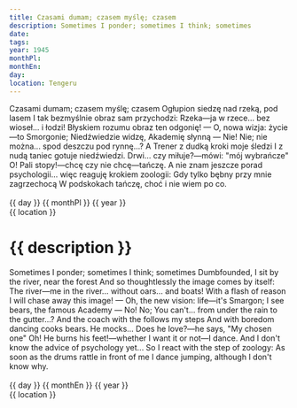 ```yaml
---
title: Czasami dumam; czasem myślę; czasem
description: Sometimes I ponder; sometimes I think; sometimes
date:
tags:
year: 1945
monthPl:
monthEn:
day:
location: Tengeru
---
```


<div class="indent">
<div class="poem">		Czasami dumam; czasem myślę; czasem
		Ogłupion siedzę nad rzeką, pod lasem
		I tak bezmyślnie obraz sam przychodzi:
		Rzeka—ja w rzece... bez wioseł... i łodzi!
Błyskiem rozumu obraz ten odgonię! —
O, nowa wizja: życie—to Smorgonie;
Niedźwiedzie widzę, Akademię słynną —
Nie! Nie; nie można... spod deszczu pod rynnę...?
		A Trener z dudką kroki moje śledzi
		I z nudą taniec gotuje niedźwiedzi.
		Drwi... czy miłuje?—mówi: "mój wybrańcze"
		O! Pali stopy!—chcę czy nie chcę—tańczę.
A nie znam jeszcze porad psychologii...
więc reaguję krokiem zoologii:
Gdy tylko bębny przy mnie zagrzechocą
W podskokach tańczę, choć i nie wiem po co.
</div>

<div class="dateLocation">
<br> {{ day }} {{ monthPl }} {{ year }} <br>
{{ location }} <br>
</div>
</div>

<h1>{{ description }}</h1>

<div class="indent">
<div class="translation">		Sometimes I ponder; sometimes I think; sometimes
		Dumbfounded, I sit by the river, near the forest
		And so thoughtlessly the image comes by itself:
		The river—me in the river... without oars... and boats!
With a flash of reason I will chase away this image! —
Oh, the new vision: life—it's Smargon;
I see bears, the famous Academy —
No! No; You can't... from under the rain to the gutter...?
		And the coach with the follows my steps
		And with boredom dancing cooks bears.
		He mocks... Does he love?—he says, "My chosen one"
		Oh! He burns his feet!—whether I want it or not—I dance.
And I don't know the advice of psychology yet...
So I react with the step of zoology:
As soon as the drums rattle in front of me
I dance jumping, although I don't know why.
</div>

<div class="dateLocation">
<br> {{ day }} {{ monthEn }} {{ year }} <br>
{{ location }} <br>
</div>
</div>